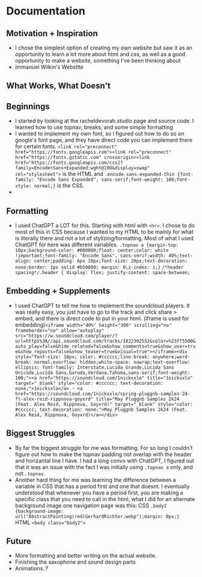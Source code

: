 # Documentation

## Motivation + Inspiration
- I chose the simplest option of creating my own website but saw it as an opportunity to learn a lot more about html and css, as well as a good opportunity to make a website, something I've been thinking about
- Immanuel Wilkin's Webstite

## What Works, What Doesn't

## Beginnings
- I started by looking at the racheldevorah.studio page and source code. I learned how to use topnav, breaks, and some simple formatting
- I wanted to implement my own font, so I figured out how to do so on google's font page, and they have direct code you can implement there for certain fonts. `<link rel="preconnect" href="https://fonts.googleapis.com"><link rel="preconnect" href="https://fonts.gstatic.com" crossorigin><link       href="https://fonts.googleapis.com/css2?family=Encode+Sans+Expanded:wght@100&display=swap" rel="stylesheet">` is the HTML and `.encode-sans-expanded-thin {font-family: "Encode Sans Expanded", sans-serif;font-weight: 100;font-style: normal;}` is the CSS.
- 

## Formatting
- I used ChatGPT a LOT for this. Starting with html with `<hr>`. I chose to do most of this in CSS because I wanted to my HTML to be mainly for what is literally there and not a lot of stylizing/formatting. Most of what I used ChatGPT for here was different variables. `.topnav a {margin-top: 10px;background-color: #000000;float: center;color: white !important;font-family: "Encode Sans", sans-serif;width: 40%;text-align: center;padding: 6px 10px;font-size: 20px;text-decoration: none;border: 1px solid #b50000; margin: 0;z-index: 1;}`
	`/*header spacing*/.header {
	display: flex;
	justify-content: space-between;`
## Embedding + Supplements
- I used ChatGPT to tell me how to implement the soundcloud players. It was really easy, you just have to go to the track and click share > embed, and there is direct code to put in your html. (iframe is used for embedding)`<iframe width="40%" height="300" scrolling="no" frameborder="no" allow="autoplay" src="https://w.soundcloud.com/player/?url=https%3A//api.soundcloud.com/tracks/1822302552&color=%23ff5500&auto_play=false&hide_related=false&show_comments=true&show_user=true&show_reposts=false&show_teaser=true&visual=true"></iframe><div style="font-size: 10px; color: #cccccc;line-break: anywhere;word-break: normal;overflow: hidden;white-space: nowrap;text-overflow: ellipsis; font-family: Interstate,Lucida Grande,Lucida Sans Unicode,Lucida Sans,Garuda,Verdana,Tahoma,sans-serif;font-weight: 100;"><a href="https://soundcloud.com/1nicksxlo" title="1nicksxlo" target="_blank" style="color: #cccccc; text-decoration: none;">1nicksxlo</a> · <a href="https://soundcloud.com/1nicksxlo/spring-pluggnb-samples-24-ft-alex-reid-rippnova-goyxrd" title="May Pluggnb Samples 2k24 (Feat. Alex Reid, Rippnova, Goyxrd)" target="_blank" style="color: #cccccc; text-decoration: none;">May Pluggnb Samples 2k24 (Feat. Alex Reid, Rippnova, Goyxrd)</a></div>`

## Biggest Struggles
- By far the biggest struggle for me was formatting. For so long I couldn't figure out how to make the topnav padding not overlap with the header and horizantal line I have. I had a long convo with ChatGPT, I figured out that it was an issue with the fact I was initially using `.topnav a` only, and not `.topnav`.
- Another hard thing for me was learning the difference between a variable in CSS that has a period first and one that doesnt. I eventually understood that whenever you have a period first, you are making a specific class that you need to call in the html, what I did for an alternate background image one navigation page was this: CSS `.body2 {background-image: url("AbstractPainting(red)GerhardRichter.webp");margin: 0px;}` HTML `<body class="body2">`
	
## Future
- More formatting and better writing on the actual website.
- Finishing the saxophone and sound design parts
- Animations..?
